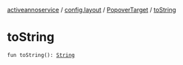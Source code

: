 [activeannoservice](../../index.md) / [config.layout](../index.md) / [PopoverTarget](index.md) / [toString](./to-string.md)

# toString

`fun toString(): `[`String`](https://kotlinlang.org/api/latest/jvm/stdlib/kotlin/-string/index.html)